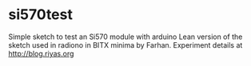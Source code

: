 # si570test
Simple sketch to test an Si570 module with arduino
Lean version of the sketch used in radiono in BITX minima by Farhan.
Experiment details at http://blog.riyas.org

